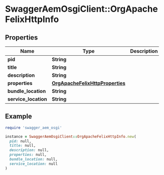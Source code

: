 # SwaggerAemOsgiClient::OrgApacheFelixHttpInfo

## Properties

| Name | Type | Description | Notes |
| ---- | ---- | ----------- | ----- |
| **pid** | **String** |  | [optional] |
| **title** | **String** |  | [optional] |
| **description** | **String** |  | [optional] |
| **properties** | [**OrgApacheFelixHttpProperties**](OrgApacheFelixHttpProperties.md) |  | [optional] |
| **bundle_location** | **String** |  | [optional] |
| **service_location** | **String** |  | [optional] |

## Example

```ruby
require 'swagger_aem_osgi'

instance = SwaggerAemOsgiClient::OrgApacheFelixHttpInfo.new(
  pid: null,
  title: null,
  description: null,
  properties: null,
  bundle_location: null,
  service_location: null
)
```

